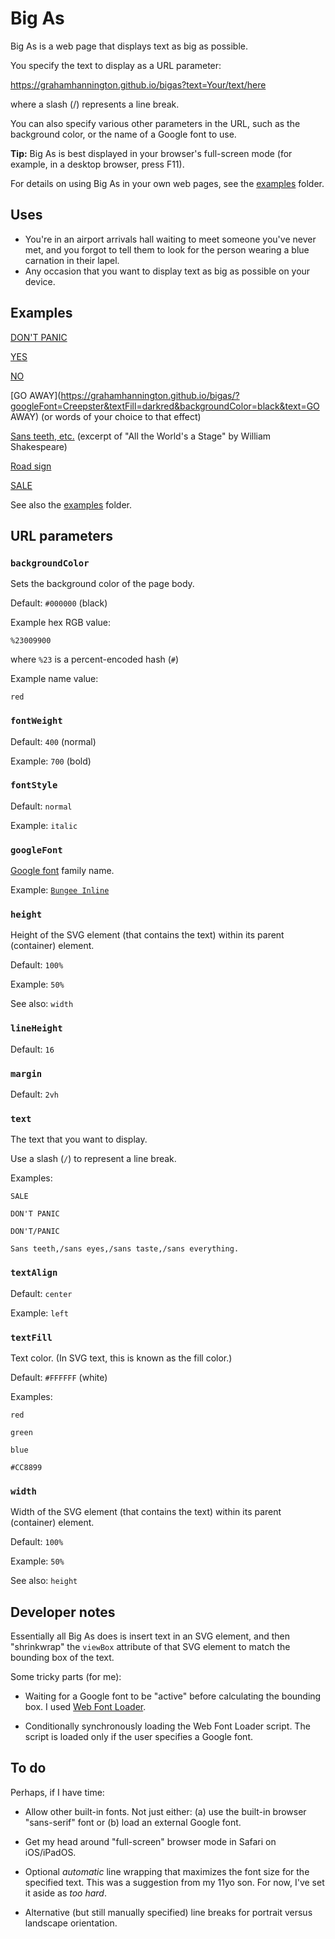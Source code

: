 # Big As

Big As is a web page that displays text as big as possible.

You specify the text to display as a URL parameter:

https://grahamhannington.github.io/bigas?text=Your/text/here

where a slash (/) represents a line break.

You can also specify various other parameters in the URL, such as the background color, or the name of a Google font to use.

**Tip:** Big As is best displayed in your browser's full-screen mode (for example, in a desktop browser, press F11).

For details on using Big As in your own web pages, see the [examples](./examples) folder.

## Uses

- You're in an airport arrivals hall waiting to meet someone you've never met, and you forgot to tell them to look for the person wearing a blue carnation in their lapel.
- Any occasion that you want to display text as big as possible on your device.

## Examples

[DON'T PANIC](https://grahamhannington.github.io/bigas?text=DON%27T/PANIC&googleFont=Bungee%20Inline&backgroundColor=%23336633)

[YES](https://grahamhannington.github.io/bigas/?text=YES&fontWeight=700&backgroundColor=green)

[NO](https://grahamhannington.github.io/bigas/?text=NO&fontWeight=700&backgroundColor=red)

[GO AWAY](https://grahamhannington.github.io/bigas/?googleFont=Creepster&textFill=darkred&backgroundColor=black&text=GO AWAY) (or words of your choice to that effect)

[Sans teeth, etc.](https://grahamhannington.github.io/bigas?text=Sans%20teeth,/sans%20eyes,/sans%20taste,/sans%20everything.&textAlign=left) (excerpt of "All the World's a Stage" by William Shakespeare)

[Road sign](https://grahamhannington.github.io/bigas?text=Turn%20right/onto/Hamersley%20Road&googleFont=Overpass&backgroundColor=%23305441&textAlign=left)

[SALE](https://grahamhannington.github.io/bigas?text=SALE&backgroundColor=red)

See also the [examples](./examples) folder.

## URL parameters

### `backgroundColor`

Sets the background color of the page body.

Default: `#000000` (black)

Example hex RGB value:

`%23009900`

where `%23` is a percent-encoded hash (`#`)

Example name value:

`red`

### `fontWeight`

Default: `400` (normal)

Example: `700` (bold)

### `fontStyle`

Default: `normal`

Example: `italic`

### `googleFont`

[Google font](https://fonts.google.com/) family name.

Example: [`Bungee Inline`](https://fonts.google.com/specimen/Bungee+Inline)

### `height`

Height of the SVG element (that contains the text) within its parent (container) element.

Default: `100%`

Example: `50%`

See also: `width`



### `lineHeight`

Default: `16`

### `margin`

Default: `2vh`

### `text`

The text that you want to display.

Use a slash (`/`) to represent a line break.

Examples:

`SALE`

`DON'T PANIC`

`DON'T/PANIC`

`Sans teeth,/sans eyes,/sans taste,/sans everything.`


### `textAlign`

Default: `center`

Example: `left`

### `textFill`

Text color. (In SVG text, this is known as the fill color.)

Default: `#FFFFFF` (white)

Examples:

`red`

`green`

`blue`

`#CC8899`

### `width`

Width of the SVG element (that contains the text) within its parent (container) element.

Default: `100%`

Example: `50%`

See also: `height`

## Developer notes

Essentially all Big As does is insert text in an SVG element, and then "shrinkwrap" the `viewBox` attribute of that SVG element to match the bounding box of the text.

Some tricky parts (for me):

-   Waiting for a Google font to be "active" before calculating the bounding box. I used [Web Font Loader](https://github.com/typekit/webfontloader).

-   Conditionally synchronously loading the Web Font Loader script. The script is loaded only if the user specifies a Google font.

## To do

Perhaps, if I have time:

-   Allow other built-in fonts. Not just either: (a) use the built-in browser "sans-serif" font or (b) load an external Google font.

-   Get my head around "full-screen" browser mode in Safari on iOS/iPadOS.

-   Optional *automatic* line wrapping that maximizes the font size for the specified text. This was a suggestion from my 11yo son. For now, I've set it aside as *too hard*.

-   Alternative (but still manually specified) line breaks for portrait versus landscape orientation.